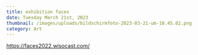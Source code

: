 ```yaml
---
title: exhibition faces
date: Tuesday March 21st, 2023
thumbnail: /images/uploads/bildschirm­foto-2023-03-21-um-10.45.02.png
category: Art
---
```

<https://faces2022.wisocast.com/>
